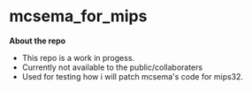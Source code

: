 # mcsema_for_mips
**About the repo**
- This repo is a work in progess.
- Currently not available to the public/collaboraters
- Used for testing how i will patch mcsema's code for mips32.

